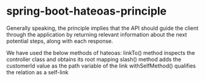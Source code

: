 # spring-boot-hateoas-principle

Generally speaking, the principle implies that the API should guide the client through the application by returning relevant information about the next potential steps, along with each response.
  
  
  We have used the below methods of hateoas:
  linkTo() method inspects the controller class and obtains its root mapping
  slash() method adds the customerId value as the path variable of the link
  withSelfMethod() qualifies the relation as a self-link
